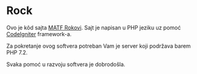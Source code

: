 # Rock

Ovo je kôd sajta [MATF Rokovi](https://rokovi.ubavic.rs/). Sajt je napisan u PHP jeziku uz pomoć [CodeIgniter](https://github.com/codeigniter4/CodeIgniter4) framework-a.

Za pokretanje ovog softvera potreban Vam je server koji podržava barem PHP 7.2.

Svaka pomoć u razvoju softvera je dobrodošla.
